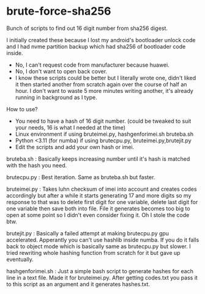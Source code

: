 # brute-force-sha256
Bunch of scripts to find out 16 digit number from sha256 digest.

I initially created these because I lost my android's bootloader unlock code and I had nvme partition backup which had sha256 of bootloader code inside. 

- No, I can't request code from manufacturer because huawei.
- No, I don't want to open back cover.
- I know these scripts could be better but I literally wrote one, didn't liked it then started another from scratch again over the course of half an hour. I don't want to waste 5 more minutes writing another, it's already running in background as I type.

How to use?

- You need to have a hash of 16 digit number. (could be tweaked to suit your needs, 16 is what I needed at the time)
- Linux environment if using bruteimei.py, hashgenforimei.sh bruteba.sh
- Python <3.11 (for numba) if using brutecpu.py, bruteimei.py,brutejit.py
- Edit the scripts and add your own hash or imei.

bruteba.sh : Basically keeps increasing number until it's hash is matched with the hash you need.

brutecpu.py : Best iteration. Same as bruteba.sh but faster.

bruteimei.py : Takes luhn checksum of imei into account and creates codes accordingly but after a while it starts generating 17 and more digits so my response 
to that was to delete first digit for one variable, delete last digit for one variable then save both into file. File it generates becomes too big to open at 
some point so I didn't even consider fixing it. Oh I stole the code btw.

brutejit.py : Basically a failed attempt at making brutecpu.py gpu accelerated. Apperantly you can't use hashlib inside numba. If you do it falls back to object mode which is basically same as brutecpu.py but slower. I tried rewriting whole hashing function from scratch for it but gave up eventually.

hashgenforimei.sh : Just a simple bash script to generate hashes for each line in a text file. Made it for bruteimei.py. After getting codes.txt you pass it to this script as an argument and it generates hashes.txt.

